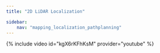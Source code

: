 ```yaml
---
title: "2D LiDAR Localization"

sidebar:
    nav: "mapping_localization_pathplanning"
---
```





{% include video id="kgX6rKFhKsM" provider="youtube" %}

